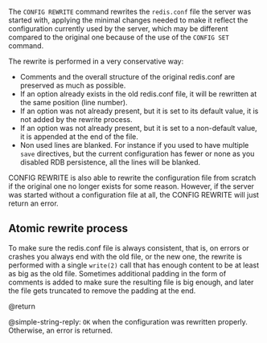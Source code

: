 The `CONFIG REWRITE` command rewrites the `redis.conf` file the server was started with, applying the minimal changes needed to make it reflect the configuration currently used by the server, which may be different compared to the original one because of the use of the `CONFIG SET` command.

The rewrite is performed in a very conservative way:

* Comments and the overall structure of the original redis.conf are preserved as much as possible.
* If an option already exists in the old redis.conf file, it will be rewritten at the same position (line number).
* If an option was not already present, but it is set to its default value, it is not added by the rewrite process.
* If an option was not already present, but it is set to a non-default value, it is appended at the end of the file.
* Non used lines are blanked. For instance if you used to have multiple `save` directives, but the current configuration has fewer or none as you disabled RDB persistence, all the lines will be blanked.

CONFIG REWRITE is also able to rewrite the configuration file from scratch if the original one no longer exists for some reason. However, if the server was started without a configuration file at all, the CONFIG REWRITE will just return an error.

## Atomic rewrite process

To make sure the redis.conf file is always consistent, that is, on errors or crashes you always end with the old file, or the new one, the rewrite is performed with a single `write(2)` call that has enough content to be at least as big as the old file. Sometimes additional padding in the form of comments is added to make sure the resulting file is big enough, and later the file gets truncated to remove the padding at the end.

@return

@simple-string-reply: `OK` when the configuration was rewritten properly.
Otherwise, an error is returned.
